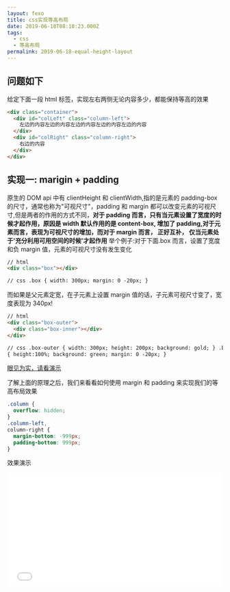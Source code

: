 ```yaml
---
layout: fexo
title: css实现等高布局
date: 2019-06-18T08:10:23.000Z
tags:
  - css
  - 等高布局
permalink: 2019-06-18-equal-height-layout
---
```


## 问题如下

给定下面一段 html 标签，实现左右两侧无论内容多少，都能保持等高的效果

```html
<div class="container">
  <div id="colLeft" class="column-left">
    左边的内容左边的内容左边的内容左边的内容左边的内容
  </div>
  <div id="colRight" class="column-right">
    右边的内容
  </div>
</div>
```

## 实现一: marigin + padding

原生的 DOM api 中有 clientHeight 和 clientWidth,指的是元素的 padding-box 的尺寸，通常也称为"可视尺寸"，padding 和 margin 都可以改变元素的可视尺寸,但是两者的作用的方式不同，**对于 padding 而言，只有当元素设置了宽度的时候才起作用，原因是 width 默认作用的是 content-box, 增加了 padding,对于元素而言，表现为可视尺寸的增加，而对于 margin 而言， 正好互补， 仅当元素处于'充分利用可用空间的时候'才起作用**
举个例子:对于下面.box 而言，设置了宽度和负 margin 值，元素的可视尺寸没有发生变化

```html
// html
<div class="box"></div>

// css .box { width: 300px; margin: 0 -20px; }
```

而如果是父元素定宽，在子元素上设置 margin 值的话，子元素可视尺寸变了，宽度表现为 340px!

```html
// html
<div class="box-outer">
  <div class="box-inner"></div>
</div>

// css .box-outer { width: 300px; height: 200px; background: gold; } .box-inner
{ height:100%; background: green; margin: 0 -20px; }
```

[眼见为实，请看演示](http://dabblet.com/gist/97497820d97f612bd93ceda2ea44d6d3)

了解上面的原理之后，我们来看看如何使用 margin 和 padding 来实现我们的等高布局效果

```css
.column {
  overflow: hidden;
}
.column-left,
column-right {
  margin-bottom: -999px;
  padding-bottom: 999px;
}
```

效果演示

<iframe height="265" style="width: 100%;" scrolling="no" title="equal-height-layout-1-padding-margin-implementation" src="//codepen.io/Allen6228/embed/QXERar/?height=265&theme-id=0&default-tab=css,result" frameborder="no" allowtransparency="true" allowfullscreen="true">
  See the Pen <a href='https://codepen.io/Allen6228/pen/QXERar/'>equal-height-layout-1-padding-margin-implementation</a> by XiaoYao
  (<a href='https://codepen.io/Allen6228'>@Allen6228</a>) on <a href='https://codepen.io'>CodePen</a>.
</iframe>
